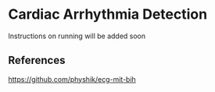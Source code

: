 # Cardiac Arrhythmia Detection
Instructions on running will be added soon

## References
https://github.com/physhik/ecg-mit-bih
